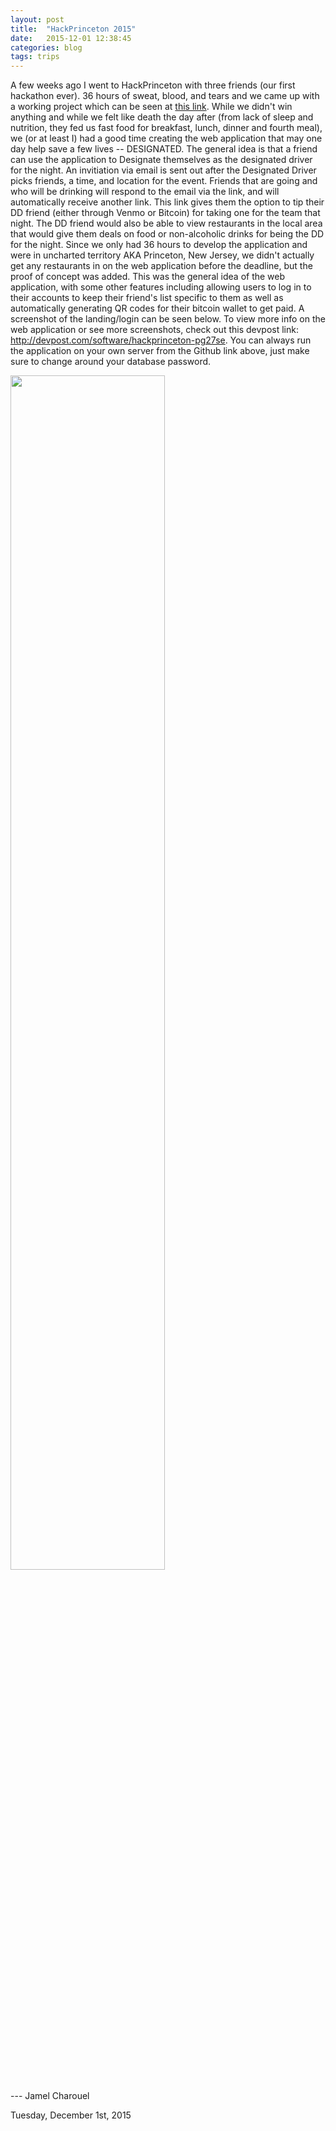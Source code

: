 ```yaml
---
layout: post
title:  "HackPrinceton 2015"
date:   2015-12-01 12:38:45
categories: blog
tags: trips
---
```


A few weeks ago I went to HackPrinceton with three friends (our first hackathon ever). 36 hours of sweat, blood, and tears and we came up with a working project which can be seen at [this link](https://github.com/LProcopi15/HackPrinceton). While we didn't win anything and while we felt like death the day after (from lack of sleep and nutrition, they fed us fast food for breakfast, lunch, dinner and fourth meal), we (or at least I) had a good time creating the web application that may one day help save a few lives -- DESIGNATED. The general idea is that a friend can use the application to Designate themselves as the designated driver for the night. An invitiation via email is sent out after the Designated Driver picks friends, a time, and location for the event. Friends that are going and who will be drinking will respond to the email via the link, and will automatically receive another link. This link gives them the option to tip their DD friend (either through Venmo or Bitcoin) for taking one for the team that night. The DD friend would also be able to view restaurants in the local area that would give them deals on food or non-alcoholic drinks for being the DD for the night. Since we only had 36 hours to develop the application and were in uncharted territory AKA Princeton, New Jersey, we didn't actually get any restaurants in on the web application before the deadline, but the proof of concept was added. This was the general idea of the web application, with some other features including allowing users to log in to their accounts to keep their friend's list specific to them as well as automatically generating QR codes for their bitcoin wallet to get paid. A screenshot of the landing/login can be seen below. To view more info on the web application or see more screenshots, check out this devpost link: http://devpost.com/software/hackprinceton-pg27se. You can always run the application on your own server from the Github link above, just make sure to change around your database password.

<img src="/assets/LoginPage.JPG" width="70%" />


--- Jamel Charouel

Tuesday, December 1st, 2015
